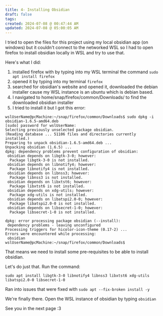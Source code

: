 ```yaml
---
title: 4- Installing Obsidian
draft: false
tags: 
created: 2024-07-08 @ 00:47:44 AM
updated: 2024-07-08 @ 05:00:05 AM
---
```


I tried to open the files for this project using my local obsidian app (on windows) but it couldn't connect to the networked WSL so I had to open firefox to install obsidian locally in WSL and try to use that.

Here's what I did:
1. installed firefox with by typing into my WSL terminal the command `sudo apt install firefox`
2. opened it by typing into my terminal `firefox`
3. searched for obsidian's website and opened it, downloaded the debian installer cause my WSL instance is an ubuntu which is debian based.
4. I navigated to home/snap/firefox/common/Downloads/ to find the downloaded obsidian installer
5. I tried to install it but I got this error:
```
wslUserName@pcMachine:~/snap/firefox/common/Downloads$ sudo dpkg -i obsidian-1.6.5-amd64.deb
[sudo] password for wslUserName:
Selecting previously unselected package obsidian.
(Reading database ... 51106 files and directories currently installed.)
Preparing to unpack obsidian-1.6.5-amd64.deb ...
Unpacking obsidian (1.6.5) ...
dpkg: dependency problems prevent configuration of obsidian:
 obsidian depends on libgtk-3-0; however:
  Package libgtk-3-0 is not installed.
 obsidian depends on libnotify4; however:
  Package libnotify4 is not installed.
 obsidian depends on libnss3; however:
  Package libnss3 is not installed.
 obsidian depends on libxtst6; however:
  Package libxtst6 is not installed.
 obsidian depends on xdg-utils; however:
  Package xdg-utils is not installed.
 obsidian depends on libatspi2.0-0; however:
  Package libatspi2.0-0 is not installed.
 obsidian depends on libsecret-1-0; however:
  Package libsecret-1-0 is not installed.

dpkg: error processing package obsidian (--install):
 dependency problems - leaving unconfigured
Processing triggers for hicolor-icon-theme (0.17-2) ...
Errors were encountered while processing:
 obsidian
wslUserName@pcMachine:~/snap/firefox/common/Downloads$
```

That means we need to install some pre-requisites to be able to install obsidian.

Let's do just that. Run the command:
```
sudo apt install libgtk-3-0 libnotify4 libnss3 libxtst6 xdg-utils libatspi2.0-0 libsecret-1-0
```
Ran into issues that were fixed with `sudo apt --fix-broken install -y`

We're finally there. Open the WSL instance of obsidian by typing `obsidian`

See you in the next page :3
